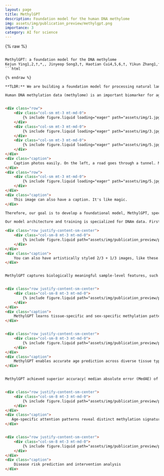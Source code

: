 ```yaml
---
layout: page
title: MethylGPT
description: Foundation model for the human DNA methylome
img: assets/img/publication_preview/methylgpt.png
importance: 3
category: AI for science
---
```


{% raw %}

```html

MethylGPT: a foundation model for the DNA methylome
Kejun Ying1,2,†,*,, Jinyeop Song3,†, Haotian Cui4,5,6,†, Yikun Zhang1,†, Siyuan Li1, Xingyu Chen5,6, Hanna Liu1, Alec Eames1, Daniel L McCartney7, Riccardo E. Marioni7, Jesse R. Poganik1, Mahdi Moqri1,*, Bo Wang5,6,*, Vadim N. Gladyshev1,*
```html

{% endraw %}

**TLDR:** We are building a foundation model for processing natural language representations of human methylation profiles, advancing research in biological aging and medicine.

Human DNA methylation data (methylome) is an important biomarker for aging and chronic diseases. Despite its significance, a unified and adaptable framework has yet to emerge, largely due to the absence of a "foundation model." Foundation models have already proven essential for understanding the complexities of biology. For instance, in proteomics, models like ESM-2/ESM-3 and AlphaFold2/AlphaFold3 have achieved unprecedented accuracy in structure prediction and function annotation. In genomics, Enformer and Evo have demonstrated their ability to predict gene regulation and variant effects. Similarly, in single-cell biology, models such as Geneformer, scGPT, and scFoundation have enabled zero-shot cell-type classification and in-silico perturbation.


<div class="row">
    <div class="col-sm mt-3 mt-md-0">
        {% include figure.liquid loading="eager" path="assets/img/1.jpg" title="example image" class="img-fluid rounded z-depth-1" %}
    </div>
    <div class="col-sm mt-3 mt-md-0">
        {% include figure.liquid loading="eager" path="assets/img/3.jpg" title="example image" class="img-fluid rounded z-depth-1" %}
    </div>
    <div class="col-sm mt-3 mt-md-0">
        {% include figure.liquid loading="eager" path="assets/img/5.jpg" title="example image" class="img-fluid rounded z-depth-1" %}
    </div>
</div>
<div class="caption">
    Caption photos easily. On the left, a road goes through a tunnel. Middle, leaves artistically fall in a hipster photoshoot. Right, in another hipster photoshoot, a lumberjack grasps a handful of pine needles.
</div>
<div class="row">
    <div class="col-sm mt-3 mt-md-0">
        {% include figure.liquid loading="eager" path="assets/img/5.jpg" title="example image" class="img-fluid rounded z-depth-1" %}
    </div>
</div>
<div class="caption">
    This image can also have a caption. It's like magic.
</div>

Therefore, our goal is to develop a foundational model, MethylGPT, specifically for human DNA methylation (DNAm) data, paving the way for future research. We curated approximately 300,000 DNAm samples from public sources, deduplicated them, and consolidated them into 154,063 unique human DNAm datasets. DNA methylation data vary in the number of CpG entries depending on the array platform used (e.g., Illumina 27k, Illumina 450k, and EPIC). To address these differences and ensure biological relevance, we focused on 49,156 CpG sites. In total, **7.6 billion training tokens** were used for pretraining.

Our model architecture and training is specialized for DNAm data. First, we use the element-wise sum of the CpG value embedding and the CpG ID embedding. This allows information to be selectively masked without compromising the integrity of the sequence structure. Second, the training loss during the pretraining process includes both a Masked Language Modeling (MLM)-style approach and an Autoregressive Generative approach. Both approaches aim to optimize the prediction of methylation values to closely match the original values, even when some information is masked.

<div class="row justify-content-sm-center">
    <div class="col-sm-8 mt-3 mt-md-0">
        {% include figure.liquid path="assets/img/publication_preview/publications/methylGPT/Picture1.png" title="example image" class="img-fluid rounded z-depth-1" %}
    </div>
</div>
<div class="caption">
    You can also have artistically styled 2/3 + 1/3 images, like these.
</div>


MethylGPT captures biologically meaningful sample-level features, such as tissue information, sex and disease tpyes compared than raw methylation data directly generated UMAP embeddings (Fig. 3d-f)


<div class="row justify-content-sm-center">
    <div class="col-sm-8 mt-3 mt-md-0">
        {% include figure.liquid path="assets/img/publication_preview/publications/methylGPT/Picture2.png" title="example image" class="img-fluid rounded z-depth-1" %}
    </div>
</div>
<div class="caption">
    MethylGPT learns tissue-specific and sex-specific methylation patterns
</div>


<div class="row justify-content-sm-center">
    <div class="col-sm-8 mt-3 mt-md-0">
        {% include figure.liquid path="assets/img/publication_preview/publications/methylGPT/Picture3.png" title="example image" class="img-fluid rounded z-depth-1" %}
    </div>
</div>
<div class="caption">
    MethylGPT enables accurate age prediction across diverse tissue types
</div>


MethylGPT achieved superior accuracy( median absolute error (MedAE) of 4.45 ) in predicting biological age than other SOTA methods(ElasticNet [@zou2005], MLP (AltumAge) [@delimacamillo2022]).


<div class="row justify-content-sm-center">
    <div class="col-sm-8 mt-3 mt-md-0">
        {% include figure.liquid path="assets/img/publication_preview/publications/methylGPT/Picture4.png" title="example image" class="img-fluid rounded z-depth-1" %}
    </div>
</div>
<div class="caption">
   Age-specific attention patterns reveal distinct methylation signatures by age groups(younger - elder).
</div>


<div class="row justify-content-sm-center">
    <div class="col-sm-8 mt-3 mt-md-0">
        {% include figure.liquid path="assets/img/publication_preview/publications/methylGPT/Picture5.png" title="example image" class="img-fluid rounded z-depth-1" %}
    </div>
</div>
<div class="caption">
    Disease risk prediction and intervention analysis
</div>




